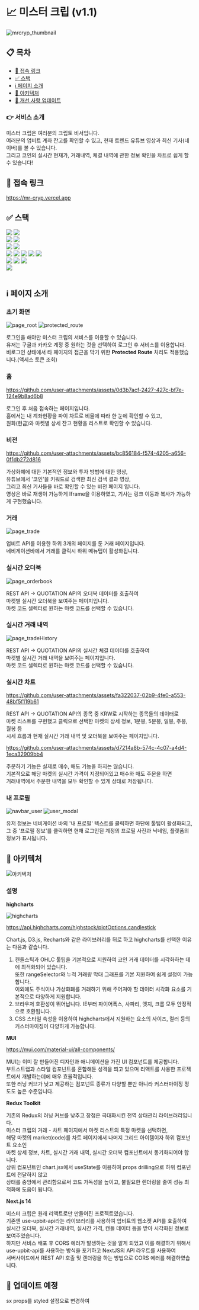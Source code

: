 # 📈 미스터 크립 (v1.1)

![mrcryp_thumbnail](https://github.com/user-attachments/assets/72b35cab-e9e0-4df8-925e-142fd67b381e)

## 📋 목차

- [🔗 접속 링크](#🔗-접속-링크)
- [✅ 스택](#✅-스택)
- [ℹ️ 페이지 소개](#ℹ️-페이지-소개)
- [🧱 아키텍처](#📌-아키텍처)
- [🌱 개선 사항 업데이트](#🌱-개선-사항-업데이트)

### 👉 서비스 소개

미스터 크립은 여러분의 크립토 비서입니다.<br/>
여러분의 업비트 계좌 잔고를 확인할 수 있고, 현재 트렌드 유튜브 영상과 최신 기사(네이버)를 볼 수 있습니다.<br/> 
그리고 코인의 실시간 현재가, 거래내역, 체결 내역에 관한 정보 확인을 차트로 쉽게 할 수 있습니다!<br/>

## 🔗 접속 링크
https://mr-cryp.vercel.app

## ✅ 스택
<div>
    <img src="https://img.shields.io/badge/Next.js-000000?style=flat-square&logo=next.js&logoColor=white">
    <img src="https://img.shields.io/badge/React.js-61DAFB?style=flat-square&logo=react&logoColor=black">
</div>
<div>
    <img src="https://img.shields.io/badge/React Query-FF4154?style=flat-square&logo=reactquery&logoColor=white">
    <img src="https://img.shields.io/badge/Redux Toolkit-764ABC?style=flat-square&logo=redux&logoColor=white">
</div>
<div>
    <img src="https://img.shields.io/badge/MUI-007FFF?style=flat-square&logo=mui&logoColor=white">
    <img src="https://img.shields.io/badge/highcharts-68BC71?style=flat-square&logo=highcharts&logoColor=white">
</div>
<div>
    <img src="https://img.shields.io/badge/Upbit API-0052CC?style=flat-square&logo=upbit&logoColor=white">
    <img src="https://img.shields.io/badge/Youtube API-FF0000?style=flat-square&logo=youtube&logoColor=white">
    <img src="https://img.shields.io/badge/Naver API-03C75A?style=flat-square&logo=naver&logoColor=white">
    <img src="https://img.shields.io/badge/Kakao Oauth-FFCD00?style=flat-square&logo=kakao&logoColor=white">
    <img src="https://img.shields.io/badge/Google Oauth-4285F4?style=flat-square&logo=google&logoColor=white">
</div>
<div>
    <img src="https://img.shields.io/badge/axios-5A29E4?style=flat-square&logo=axios&logoColor=white">
    <img src="https://img.shields.io/badge/ESLint-4B32C3?style=flat-square&logo=eslint&logoColor=white">
    <img src="https://img.shields.io/badge/Prettier-F7B93E?style=flat-square&logo=prettier&logoColor=black">
</div>
<div>
    <img src="https://img.shields.io/badge/Vercel-000000?style=flat-square&logo=vercel&logoColor=white">
</div><br/>

## ℹ️ 페이지 소개
### 초기 화면

![page_root](https://github.com/user-attachments/assets/aca74e2f-8b45-4c92-ac3c-4d8537e5bfa6)
![protected_route](https://github.com/user-attachments/assets/764a9bb2-83a2-433a-847d-400271981631)

로그인을 해야만 미스터 크립의 서비스를 이용할 수 있습니다.<br>
유저는 구글과 카카오 계정 중 원하는 것을 선택하여 로그인 후 서비스를 이용합니다.<br>
비로그인 상태에서 타 페이지의 접근을 막기 위한 **Protected Route** 처리도 적용했습니다.(액세스 토큰 조회)<br>

### 홈

https://github.com/user-attachments/assets/0d3b7acf-2427-427c-bf7e-124e9b8ad6b8

로그인 후 처음 접속하는 페이지입니다.<br>
홈에서는 내 계좌현황을 파이 차트로 비율에 따라 한 눈에 확인할 수 있고,<br>
원화(현금)와 마켓별 상세 잔고 현황을 리스트로 확인할 수 있습니다.<br>

### 비전

https://github.com/user-attachments/assets/bc856184-f574-4205-a656-0f1db272d816

가상화폐에 대한 기본적인 정보와 투자 방법에 대한 영상,<br>
유튜브에서 '코인'을 키워드로 검색한 최신 검색 결과 영상,<br>
그리고 최신 기사들을 바로 확인할 수 있는 비전 페이지 입니다.<br>
영상은 바로 재생이 가능하게 Iframe을 이용하였고, 기사는 링크 이동과 복사가 가능하게 구현했습니다.<br>

### 거래

![page_trade](https://github.com/user-attachments/assets/d74b510b-5184-41a9-bb4c-16741445879a)

업비트 API를 이용한 하위 3개의 페이지를 둔 거래 페이지입니다.<br>
네비게이션바에서 거래를 클릭시 하위 메뉴탭이 활성화됩니다.<br>

### 실시간 오더북

![page_orderbook](https://github.com/user-attachments/assets/73b6e51d-3d15-4419-b3d1-b9465d37f76e)

REST API -> QUOTATION API의 오더북 데이터를 호출하여<br>
마켓별 실시간 오더북을 보여주는 페이지입니다.<br>
마켓 코드 셀렉터로 원하는 마켓 코드를 선택할 수 있습니다.<br>

### 실시간 거래 내역

![page_tradeHistory](https://github.com/user-attachments/assets/e8cee1ad-8c8b-47c7-ba0e-7aecf2aceab2)

REST API -> QUOTATION API의 실시간 체결 데이터를 호출하여<br>
마켓별 실시간 거래 내역을 보여주는 페이지입니다.<br>
마켓 코드 셀렉터로 원하는 마켓 코드를 선택할 수 있습니다.<br>

### 실시간 차트

https://github.com/user-attachments/assets/fa322037-02b9-4fe0-a553-48bf5f119b61

REST API -> QUOTATION API의 종목 중 KRW로 시작하는 종목들의 데이터로<br>
마켓 리스트를 구현했고 클릭으로 선택한 마켓의 상세 정보, 1분봉, 5분봉, 일봉, 주봉, 월봉 등<br>
시세 흐름과 현재 실시간 거래 내역 및 오더북을 보여주는 페이지입니다.<br>

https://github.com/user-attachments/assets/d7214a8b-574c-4c07-a4d4-1eca32909bb4

주문하기 기능은 실제로 매수, 매도 기능을 하지는 않습니다.<br>
기본적으로 해당 마켓의 실시간 가격이 지정되어있고 매수와 매도 주문을 하면<br>
거래내역에서 주문한 내역을 모두 확인할 수 있게 상태로 저장됩니다.<br>

### 내 프로필

![navbar_user](https://github.com/user-attachments/assets/3dc09d5e-2edc-47bc-9db1-306f40781ec1)
![user_modal](https://github.com/user-attachments/assets/02389c4c-8067-4c48-819c-cf58cc57d60f)

유저 정보는 네비게이션 바의 '내 프로필' 텍스트를 클릭하면 하단에 툴팁이 활성화되고,<br>
그 중 '프로필 정보'를 클릭하면 현재 로그인된 계정의 프로필 사진과 닉네임, 플랫폼의 정보가 표시됩니다.<br>

## 🧱 아키텍처

![아키텍처](https://github.com/user-attachments/assets/d0bb7db8-3d71-4eb5-9401-d5c7a122f368)

### 설명

**highcharts**

![highcharts](https://github.com/user-attachments/assets/078744cc-479d-44e3-bbdd-b9ae97606912)

https://api.highcharts.com/highstock/plotOptions.candlestick

Chart.js, D3.js, Recharts와 같은 라이브러리를 뒤로 하고 highcharts를 선택한 이유는 다음과 같습니다.<br>

1. 캔들스틱과 OHLC 툴팁을 기본적으로 지원하여 코인 거래 데이터를 시각화하는 데에 최적화되어 있습니다.<br>
    또한 rangeSelector와 누적 거래량 막대 그래프를 기본 지원하여 쉽게 설정이 가능합니다.<br>
    이외에도 주식이나 가상화폐를 거래하기 위해 주어져야 할 데이터 시각화 요소를 기본적으로 다양하게 지원합니다.
2. 브라우저 호환성이 뛰어납니다. IE부터 파이어폭스, 사파리, 엣지, 크롬 모두 안정적으로 호환됩니다.
3. CSS 스타일 속성을 이용하여 highcharts에서 지원하는 요소의 사이즈, 컬러 등의 커스터마이징이 다양하게 가능합니다.

**MUI**

https://mui.com/material-ui/all-components/

MUI는 이미 잘 만들어진 디자인과 애니메이션을 가진 UI 컴포넌트를 제공합니다.<br> 
부트스트랩과 스타일 컴포넌트를 혼합해둔 성격을 띄고 있으며 리액트를 사용한 프로젝트에서 개발하는데에 매우 효율적입니다.<br>
또한 러닝 커브가 낮고 제공하는 컴포넌트 종류가 다양할 뿐만 아니라 커스터마이징 정도도 높은 수준입니다.<br>

**Redux Toolkit**

기존의 Redux의 러닝 커브를 낮추고 장점은 극대화시킨 전역 상태관리 라이브러리입니다.<br>
미스터 크립의 거래 - 차트 페이지에서 마켓 리스트의 특정 마켓을 선택하면,<br>
해당 마켓의 market(code)를 차트 페이지에서 나머지 그리드 아이템이자 하위 컴포넌트 요소인 <br>
마켓 상세 정보, 차트, 실시간 거래 내역, 실시간 오더북 컴포넌트에서 동기화되어야 합니다.<br>
상위 컴포넌트인 chart.jsx에서 useState를 이용하여 props drilling으로 하위 컴포넌트에 전달하지 않고<br>
상태를 중앙에서 관리함으로써 코드 가독성을 높이고, 불필요한 렌더링을 줄여 성능 최적화에 도움이 됩니다.<br>

**Next.js 14**

미스터 크립은 원래 리액트로만 만들어진 프로젝트였습니다.<br>
기존엔 use-upbit-api라는 라이브러리를 사용하여 업비트의 웹소켓 API를 호출하여<br>
실시간 오더북, 실시간 거래내역, 실시간 가격, 캔들 데이터 등을 받아 시각화된 정보로 보여주었습니다.<br>
하지만 서비스 배포 후 CORS 에러가 발생하는 것을 알게 되었고 이를 해결하기 위해서 <br>
use-upbit-api를 사용하는 방식을 포기하고 NextJS의 API 라우트를 사용하여<br>
서버사이드에서 REST API 호출 및 렌더링을 하는 방법으로 CORS 에러를 해결하였습니다.<br>

## 🌱 업데이트 예정

sx props를 styled 설정으로 변경하여 